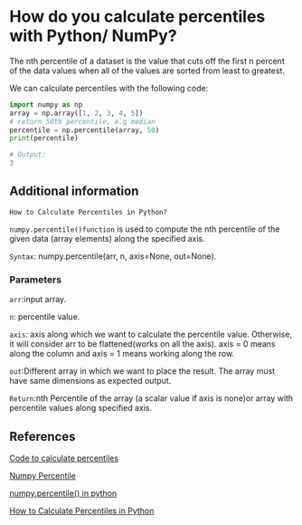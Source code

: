 # How do you calculate percentiles with Python/ NumPy?

The nth percentile of a dataset is the value that cuts off the first n percent of the data values when all of the values are sorted from least to greatest.

We can calculate percentiles with the following code:

```python
import numpy as np
array = np.array([1, 2, 3, 4, 5])
# return 50th percentile, e.g median
percentile = np.percentile(array, 50) 
print(percentile)

# Output:
3
```

## Additional information

`How to Calculate Percentiles in Python?`

`numpy.percentile()function` is used to compute the nth percentile of the given data (array elements) along the specified axis.

`Syntax`: numpy.percentile(arr, n, axis=None, out=None).

### Parameters

`arr`:input array.

`n`: percentile value.

`axis`: axis along which we want to calculate the percentile value. Otherwise, it will consider arr to be flattened(works on all the axis). axis = 0 means along the column and axis = 1 means working along the row.

`out`:Different array in which we want to place the result. The array must have same dimensions as expected output.

`Return`:nth Percentile of the array (a scalar value if axis is none)or array with percentile values along specified axis.

## References

[Code to calculate percentiles](https://stackoverflow.com/questions/2374640/how-do-i-calculate-percentiles-with-python-numpy)

[Numpy Percentile](https://numpy.org/devdocs/reference/generated/numpy.percentile.html#numpy.percentile)

[numpy.percentile() in python](https://www.geeksforgeeks.org/numpy-percentile-in-python/)

[How to Calculate Percentiles in Python](https://www.statology.org/percentiles-in-python/)
